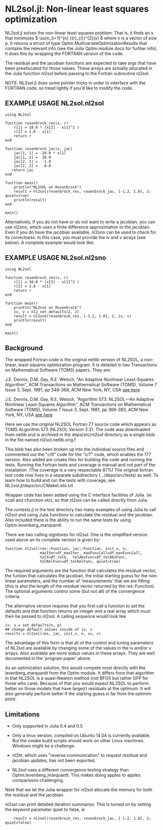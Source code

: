 # NL2sol.jl: Non-linear least squares optimization

NL2sol.jl solves the non-linear least squares problem.  That is, it
finds an x that minimizes $ \sum_{i=1}^{n} {{r}_{i}}^{2}(x) $ where x
is a vector of size p.  It returns a struct of type
Optim.MultivariateOptimizationResults that contains the relevant info
(see the Julia Optim module docs for further info).  It does this by
wrapping the FORTRAN version of the code.

The residual and the jacobian functions are expected to take args that
have been preallocated for those values.  These arrays are actually
allocated in the Julia function nl2sol before passing to the Fortran
subroutine nl2sol.

NOTE: NL2sol.jl does some pointer tricks in order to interface with the
      FORTRAN code, so tread lightly if you'd like to modify the code.

## EXAMPLE USAGE NL2sol.nl2sol

    using NL2sol

    function rosenbrock_res(x, r)
        r[1] = 10.0 * (x[2] - x[1]^2 )
        r[2] = 1.0 - x[1]
        return r
    end

    function rosenbrock_jac(x, jac)
        jac[1, 1] = -20.0 * x[1]
        jac[1, 2] =  10.0
        jac[2, 1] =  -1.0
        jac[2, 2] =   0.0
       return jac
    end

    function main()
        println("NL2SOL on Rosenbrock")
        result = nl2sol(rosenbrock_res, rosenbrock_jac, [-1.2, 1.0], 2; quiet=true)
        println(result)
    end

    main()

Alternatively, if you do not have or do not want to write a jacobian, you can
use nl2sno, which uses a finite difference approximation to the jacobian.  Even
if you do have the jacobian available, nl2sno can be used to check for its 
correctness.  In this case, you must provide the iv and v arrays (see below).
A complete example would look like:

## EXAMPLE USAGE NL2sol.nl2sno

    using NL2sol

    function rosenbrock_res(x, r)
        r[1] = 10.0 * (x[2] - x[1]^2 )
        r[2] = 1.0 - x[1]
        return r
    end

    function main()
        println("NL2nso on Rosenbrock")
        iv, v = nl2_set_defaults(2, 2)
        result = nl2sno(rosenbrock_res, [-1.2, 1.0], 2, iv, v)
        println(result)
    end

    main()


## Background

The wrapped Fortran code is the original netlib version of NL2SOL, a non-linear,
least-squares optimization program.  It is detailed in two
Transactions on Mathematical Software (TOMS) papers.  They are:

J.E. Dennis, D.M. Gay, R.E. Welsch, "An Adaptive Nonlinear
Least-Squares Algorithm", ACM Transactions on Mathematical Software
(TOMS), Volume 7 Issue 3, Sept. 1981, pp 348-368, ACM New York, NY, USA
[see here](http://dl.acm.org/citation.cfm?id=355965&CFID=660003329&CFTOKEN=25049918)

J.E. Dennis, D.M. Gay, R.E. Welsch, "Algorithm 573: NL2SOL—An Adaptive
Nonlinear Least-Squares Algorithm", ACM Transactions on Mathematical
Software (TOMS), Volume 7 Issue 3, Sept. 1981, pp 369-383, ACM New
York, NY, USA [see here](http://dl.acm.org/citation.cfm?id=355966)

Here we use the original NL2SOL Fortran 77 source code which appears
as TOMS ALgorithm 573 (NL2SOL Version 2.2).  The code was downloaded
from netlib and is archived in the deps/src/nl2sol directory as a
single blob in the file named nl2sol.netlib.orig.f

This blob has also been broken up into the individual source files and
commented out the "c/6" code for the "c/7" code, which enables the f77
version.  Also added are cmake files for building the code and running
the tests.  Running the Fortran tests and coverage is manual and
not part of the installation. (The coverage is a very respectable 87%)
The original fortran test code now lives in a separate subdirectory
(.../deps/src/tests) as well.  To learn how to build and run the tests
with coverage, see NL2sol.jl/deps/src/CMakeLists.txt

Wrapper code has been added using the C interface facilities of Julia.
(ie ccall and cfunction etc), so that nl2sol can be called directly
from Julia.

The runtests.jl in the test directory has many examples of using Julia
to call nl2sol and using Julia functions to calculate the residual and
the jacobian.  Also included there is the ability to run the same tests by
using Optim.levenberg_marquardt.

There are two calling signitures for nl2sol.  One is the simplified
version used above an its complete version is given by:

    function nl2sol(res::Function, jac::Function, init_x, n; 
                    maxIter=df_maxIter, maxFuncCall=df_maxFuncCall, 
                    tolX=df_tolX,  tolAbsFunc=df_tolAbsFunc,
                    tolRelFunc=df_tolRelFunc, quiet=true)

The required arguments are the function that calculates the residual
vector, the funtion that calculates the jacobian, the initial starting
guess for the non-linear parameters, and the number of 'measurements'
that we are fitting (this is also the length of the residual vector
returned by the res::Function).  The optional arguments control
some (but not all) of the convergence criteria.

The alternative version requires that you first call a function to set
the defaults and that function returns an integer and a real array
which must then be passed to nl2sol.  A calling sequence would look
like

    iv, v = set_defaults(n, p)
    ## change default values inside of iv, v
    results = nl2sol(res, jac, init_x, n, iv, v)

The advantage of this form is that all of the control and tuning
parameters of NL2sol are available by changing some of the values in
the iv and/or v arrays.  Also available are more status values in
these arrays. They are well documented in the 'program paper' above.

As an optimization solution, this would compete most directly with the
levenberg\_marquardt from the Optim module.  It differs from that
algorithm in that NL2SOL is a quasi-Newton method (_not_ BFGS but
rather DFP for those who care).  Because of that you would expect
NL2SOL to perform better on those models that have large(r) residuals
at the optimum.  It will also generally perform better if the starting
guess is far from the optimim point.

## Limitations

  * Only supported in Julia 0.4 and 0.5

  * Only a linux version, compiled on Ubuntu 14.04 is currently available. But the cmake
build scripts should work on other Linux machines. Windows might be a challenge.

  * nl2itr, which uses "reverse communication" to request residual and jacobian
updates, has not been exported.

  * NL2sol uses a different convergence testing strategy than Optim.levenberg_marquardt.
This makes doing apples to apples comparisons challenging.

Note that we let the Julia wrapper for nl2sol allocate the memory for
both the residual and the jacobian.

nl2sol can print detailed iteration summaries.  This is turned on by
setting the keyword parameter quiet to false, ie

        result = nl2sol(rosenbrock_res, rosenbrock_jac, [-1.2, 1.0], 2; quiet=false)

